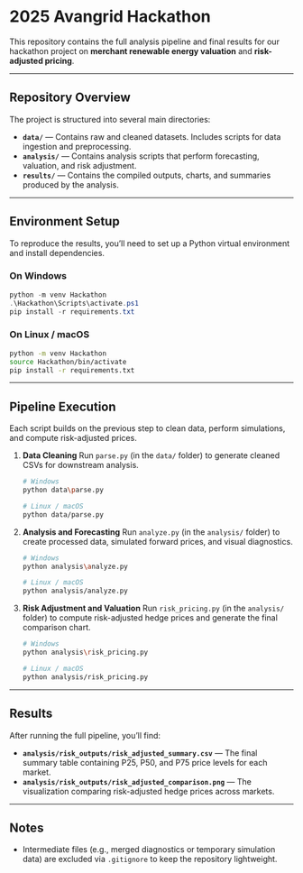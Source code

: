 # 2025 Avangrid Hackathon

This repository contains the full analysis pipeline and final results for our hackathon project on **merchant renewable energy valuation** and **risk-adjusted pricing**.

---

## Repository Overview

The project is structured into several main directories:

* **`data/`** — Contains raw and cleaned datasets.
  Includes scripts for data ingestion and preprocessing.
* **`analysis/`** — Contains analysis scripts that perform forecasting, valuation, and risk adjustment.
* **`results/`** — Contains the compiled outputs, charts, and summaries produced by the analysis.

---

## Environment Setup

To reproduce the results, you’ll need to set up a Python virtual environment and install dependencies.

### On Windows

```powershell
python -m venv Hackathon
.\Hackathon\Scripts\activate.ps1
pip install -r requirements.txt
```

### On Linux / macOS

```bash
python -m venv Hackathon
source Hackathon/bin/activate
pip install -r requirements.txt
```

---

## Pipeline Execution

Each script builds on the previous step to clean data, perform simulations, and compute risk-adjusted prices.

1. **Data Cleaning**
   Run `parse.py` (in the `data/` folder) to generate cleaned CSVs for downstream analysis.

   ```bash
   # Windows
   python data\parse.py

   # Linux / macOS
   python data/parse.py
   ```

2. **Analysis and Forecasting**
   Run `analyze.py` (in the `analysis/` folder) to create processed data, simulated forward prices, and visual diagnostics.

   ```bash
   # Windows
   python analysis\analyze.py

   # Linux / macOS
   python analysis/analyze.py
   ```

3. **Risk Adjustment and Valuation**
   Run `risk_pricing.py` (in the `analysis/` folder) to compute risk-adjusted hedge prices and generate the final comparison chart.

   ```bash
   # Windows
   python analysis\risk_pricing.py

   # Linux / macOS
   python analysis/risk_pricing.py
   ```

---

## Results

After running the full pipeline, you’ll find:

* **`analysis/risk_outputs/risk_adjusted_summary.csv`** — The final summary table containing P25, P50, and P75 price levels for each market.
* **`analysis/risk_outputs/risk_adjusted_comparison.png`** — The visualization comparing risk-adjusted hedge prices across markets.

---

## Notes

* Intermediate files (e.g., merged diagnostics or temporary simulation data) are excluded via `.gitignore` to keep the repository lightweight.
